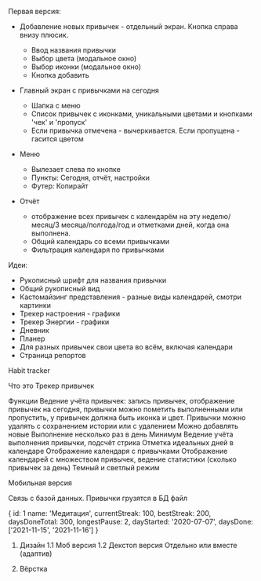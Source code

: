 Первая версия:
- Добавление новых привычек - отдельный экран. Кнопка справа внизу плюсик. 
  - Ввод названия привычки
  - Выбор цвета (модальное окно)
  - Выбор иконки (модальное окно)
  - Кнопка добавить

- Главный экран с привычками на сегодня
  - Шапка с меню
  - Список привычек с иконками, уникальными цветами и кнопками 'чек' и 'пропуск'
  - Если привычка отмечена - вычеркивается. Если пропущена - гасится цветом

- Меню 
  - Вылезает слева по кнопке
  - Пункты: Сегодня, отчёт, настройки
  - Футер: Копирайт

- Отчёт
  - отображение всех привычек с календарём на эту неделю/месяц/3 месяца/полгода/год и отметками дней, когда она выполнена. 
  - Общий календарь со всеми привычками
  - Фильтрация календаря по привычками



Идеи:
- Рукописный шрифт для названия привычки
- Общий рукописный вид
- Кастомайзинг представления - разные виды календарей, смотри картинки
- Трекер настроения - графики
- Трекер Энергии - графики
- Дневник
- Планер
- Для разных привычек свои цвета во всём, включая календари
- Страница репортов



Habit tracker

Что это
Трекер привычек

Функции
Ведение учёта привычек: запись привычек, отображение привычек на сегодня, привычки можно пометить выполненными или пропустить, у привычек должна быть иконка и цвет.
Привычки можно удалять с сохранением истории или с удалением
Можно добавлять новые
Выполнение несколько раз в день
Минимум
Ведение учёта выполнения привычки, подсчёт стрика
Отметка идеальных дней в календаре
Отображение календаря с привычками
Отображение календарей с множеством привычек, ведение статистики (сколько привычек за день)
Темный и светлый режим

Мобильная версия

Связь с базой данных.
Привычки грузятся в БД файл

{
  id: 1
  name: 'Медитация',
  currentStreak: 100,
  bestStreak: 200,
  daysDoneTotal: 300,
  longestPause: 2,
  dayStarted: '2020-07-07',
  daysDone: ['2021-11-15', '2021-11-16']
}

1. Дизайн
1.1 Моб версия
1.2 Декстоп версия
Отдельно или вместе (адаптив)

2. Вёрстка